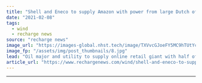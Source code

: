 ```yaml
---
title: "Shell and Eneco to supply Amazon with power from large Dutch offshore wind farm"
date: "2021-02-08"
tags: 
  - wind
  - recharge news
source: "recharge news"
image_url: "https://images-global.nhst.tech/image/TXVvcGJoeFY5MC9hTUtYcGdJSnVLcm1jMVZrYis4OE0rZ2gzR3JMVWx2TT0=/nhst/binary/d15ae9e313df969f7bf8865b0135fa87"
image_fp: "/assets/img/post_thumbnails/8.jpg"
lead: "Oil major and utility to supply online retail giant with half of the output from 759MW Hollandse Kust North array"
article_url: "https://www.rechargenews.com/wind/shell-and-eneco-to-supply-amazon-with-power-from-large-dutch-offshore-wind-farm/2-1-958908"
---
```


---
